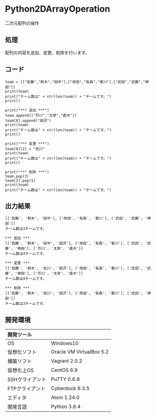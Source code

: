 # Python2DArrayOperation
二次元配列の操作

## 処理
配列の内容を追加、変更、削除を行います。

## コード
```
team = [["佐藤","鈴木","田中"],["岸田","有森","峯川"],["武田","武藤","神田"]]
print(team)
print("チーム数は" + str(len(team)) + "チームです。")
print()

print("*** 追加 ***")
team.append(["芥川","太宰","直木"])
team[0].append("田沢")
print(team)
print("チーム数は" + str(len(team)) + "チームです。")
print()

print("*** 変更 ***")
team[0][2] = "佐川"
print(team)
print("チーム数は" + str(len(team)) + "チームです。")
print()

print("*** 削除 ***")
team.pop(3)
team[2].pop(1)
print(team)
print("チーム数は" + str(len(team)) + "チームです。")
```

## 出力結果  
```
[['佐藤', '鈴木', '田中'], ['岸田', '有森', '峯川'], ['武田', '武藤', '神田']]
チーム数は3チームです。

*** 追加 ***
[['佐藤', '鈴木', '田中', '田沢'], ['岸田', '有森', '峯川'], ['武田', '武藤', '神田'], ['芥川', '太宰', '直木']]
チーム数は4チームです。

*** 変更 ***
[['佐藤', '鈴木', '佐川', '田沢'], ['岸田', '有森', '峯川'], ['武田', '武藤', '神田'], ['芥川', '太宰', '直木']]
チーム数は4チームです。

*** 削除 ***
[['佐藤', '鈴木', '佐川', '田沢'], ['岸田', '有森', '峯川'], ['武田', '神田']]
チーム数は3チームです。
```
  
## 開発環境
| 開発ツール |  |
|:-|:-|
| OS | Windows10 |
| 仮想化ソフト | Oracle VM VirtualBox 5.2 |
| 構築ソフト | Vagrant 2.0.2 |
| 仮想化上OS | CentOS 6.9 |
| SSHクライアント | PuTTY 0.6.8 |
| FTPクライアント | Cyberduck 6.3.5 |
| エディタ | Atom 1.24.0 |
| 開発言語 | Python 3.6.4 |
